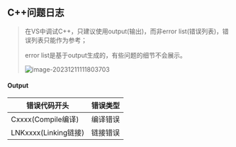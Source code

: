 ## C++问题日志

> 在VS中调试C++，只建议使用output(输出)，而非error list(错误列表)，错误列表只能作为参考；
>
> error list是基于output生成的，有些问题的细节不会展示。
>
> ![image-20231211111803703](https://typora-picture-zhao.oss-cn-beijing.aliyuncs.com/Typora/image-20231211111803703.png)

#### Output

| 错误代码开头         | 错误类型 |
| -------------------- | -------- |
| Cxxxx(Compile编译)   | 编译错误 |
| LNKxxxx(Linking链接) | 链接错误 |

